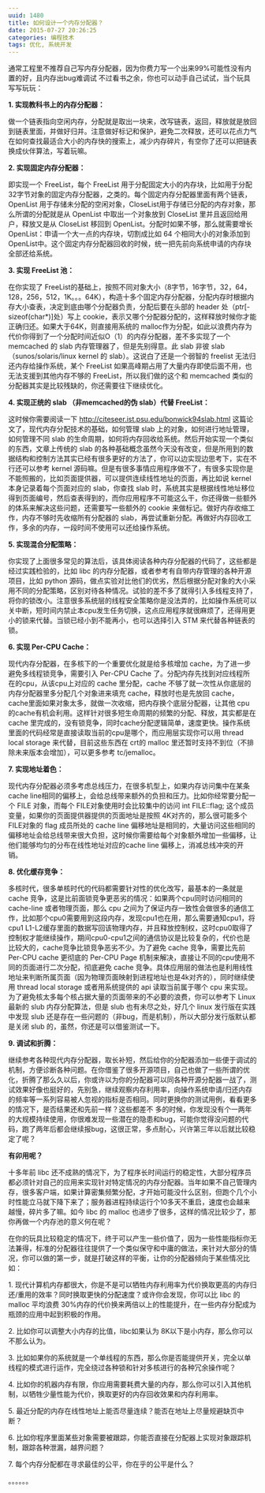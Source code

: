 ```yaml
---
uuid: 1480
title: 如何设计一个内存分配器？
date: 2015-07-27 20:26:25
categories: 编程技术
tags: 优化, 系统开发
---
```

通常工程里不推荐自己写内存分配器，因为你费力写一个出来99%可能性没有内置的好，且内存出bug难调试
不过看书之余，你也可以动手自己试试，当个玩具写写玩玩：

**1\. 实现教科书上的内存分配器：**

做一个链表指向空闲内存，分配就是取出一块来，改写链表，返回，释放就是放回到链表里面，并做好归并。注意做好标记和保护，避免二次释放，还可以花点力气在如何查找最适合大小的内存快的搜索上，减少内存碎片，有空你了还可以把链表换成伙伴算法，写着玩嘛。

**2\. 实现固定内存分配器：**

即实现一个 FreeList，每个 FreeList 用于分配固定大小的内存块，比如用于分配 32字节对象的固定内存分配器，之类的。每个固定内存分配器里面有两个链表，OpenList 用于存储未分配的空闲对象，CloseList用于存储已分配的内存对象，那么所谓的分配就是从 OpenList 中取出一个对象放到 CloseList 里并且返回给用户，释放又是从 CloseList 移回到
OpenList。分配时如果不够，那么就需要增长 OpenList：申请一个大一点的内存块，切割成比如 64 个相同大小的对象添加到 OpenList中。这个固定内存分配器回收的时候，统一把先前向系统申请的内存块全部还给系统。

**3\. 实现 FreeList 池：**

在你实现了 FreeList的基础上，按照不同对象大小（8字节，16字节，32，64，128，256，512，1K。。。64K），构造十多个固定内存分配器，分配内存时根据内存大小查表，决定到底由哪个分配器负责，分配后要在头部的 header 处（ptr[-sizeof(char*)]处）写上 cookie，表示又哪个分配器分配的，这样释放时候你才能正确归还。如果大于64K，则直接用系统的
malloc作为分配，如此以浪费内存为代价你得到了一个分配时间近似O（1）的内存分配器，差不多实现了一个 memcached 的 slab 内存管理器了，但是先别得意。此 slab 非彼 slab（sunos/solaris/linux kernel 的 slab）。这说白了还是一个弱智的 freelist 无法归还内存给操作系统，某个 FreeList
如果高峰期占用了大量内存即使后面不用，也无法支援到其他内存不够的 FreeList，所以我们做的这个和 memcached 类似的分配器其实是比较残缺的，你还需要往下继续优化。

**4\. 实现正统的 slab （非memcached的伪 slab）代替 FreeList：**

这时候你需要阅读一下 <http://citeseer.ist.psu.edu/bonwick94slab.html> 这篇论文了，现代内存分配技术的基础，如何管理 slab 上的对象，如何进行地址管理，如何管理不同 slab 的生命周期，如何将内存回收给系统。然后开始实现一个类似的东西，文章上传统的 slab
的各种基础概念虽然今天没有改变，但是所用到的数据结构和控制方法其实已经有很多更好的方法了，你可以边实现边思考下，实在不行还可以参考 kernel 源码嘛。但是有很多事情应用程序做不了，有很多实现你是不能照搬的，比如页面提供器，可以提供连续线性地址的页面，再比如说 kernel 本身记录着每个页面对应的 slab，你查找 slab
时，系统其实是根据线性地址移位得到页面编号，然后查表得到的，而你应用程序不可能这么干，你还得做一些额外的体系来解决这些问题，还需要写一些额外的 cookie 来做标记。做好内存收缩工作，内存不够时先收缩所有分配器的 slab，再尝试重新分配。再做好内存回收工作，多余的内存，一段时间不使用可以还给操作系统。

**5\. 实现混合分配策略：**

你实现了上面很多常见的算法后，该具体阅读各种内存分配器的代码了，这些都是经过实践检验的，比如 libc 的内存分配器，或者参考有自带内存管理的各种开源项目，比如 python
源码，做点实验对比他们的优劣，然后根据分配对象的大小采用不同的分配策略，区别对待各种情况。试验的差不多了就得引入多线程支持了，将你的锁改小。注意很多系统层的线程安全策略你是没法弄的，比如操作系统可以关中断，短时间内禁止本cpu发生任务切换，这点应用程序就很麻烦了，还得用更小的锁来代替。当锁已经小到不能再小，也可以选择引入 STM 来代替各种链表的锁。

**6\. 实现 Per-CPU Cache：**

现代内存分配器，在多核下的一个重要优化就是给多核增加 cache，为了进一步避免多线程锁竞争，需要引入 Per-CPU Cache 了。分配内存先找到对应线程所在的cpu，从该cpu上对应的 cache 里分配，cache 不够了就一次性从你底层的内存分配器里多分配几个对象进来填充 cache，释放时也是先放回 cache，cache里面如果对象太多，就做一次收缩，把内存换个底层分配器，让其他
cpu 的cache有机会利用。这样针对很多短生命周期的频繁的分配、释放，其实都是在 cache 里完成的，没有锁竞争，同时cache分配逻辑简单，速度更快。操作系统里面的代码经常是直接读取当前的cpu是哪个，而应用层实现你可以用 thread local storage 来代替，目前这些东西在 crt的 malloc 里还暂时支持不到位（不排除未来版本会增加），可以更多参考
tc/jemalloc。

**7\. 实现地址着色：**

现代内存分配器必须多考虑总线压力，在很多机型上，如果内存访问集中在某条 cache line相同的偏移上，会给总线带来额外的负担和压力。比如你经常要分配一个 FILE 对象，而每个 FILE对象使用时会比较集中的访问 int FILE::flag; 这个成员变量，如果你的页面提供器提供的页面地址是按照 4K对齐的，那么很可能多个 FILE对象的 flag 成员所处的 cache line
偏移地址是相同的，大量访问这些相同的偏移地址会给总线带来很大负担，这时候你需要给每个对象额外增加一些偏移，让他们能够均匀的分布在线性地址对应的cache line 偏移上，消减总线冲突的开销。

**8\. 优化缓存竞争：**

多核时代，很多单核时代的代码都需要针对性的优化改写，最基本的一条就是 cache 竞争，这是比前面锁竞争更恶劣的情况：如果两个cpu同时访问相同的 cache-line 或者物理页面，那么 cpu 之间为了保证内存一致性会做很多的通信工作，比如那个cpu0需要用到这段内存，发现cpu1也在用，那么需要通知cpu1，将cpu1
L1-L2缓存里面的数据写回该物理内存，并且释放控制权，这时cpu0取得了控制权才能继续操作，期间cpu0-cpu1之间的通信协议是比较复杂的，代价也是比较大的，cache竞争比锁竞争恶劣不少。为了避免 cache 竞争，需要比先前Per-CPU cache 更彻底的 Per-CPU Page 机制来解决，直接让不同的cpu使用不同的页面进行二次分配，彻底避免 cache
竞争。具体应用层的做法也是利用线性地址来判断所属页面（因为物理页面映射到进程地址也是4k对齐的），同时继续使用 thread local storage 或者用系统提供的 api 读取当前属于哪个 cpu 来实现。为了避免核太多每个核占据大量的页面带来的不必要的浪费，你可以参考下 Linux 最新的 slub 内存分配算法，但是 slub 也有未尽之处，好几个 linux 发行版在实践中发现
slub 还是存在一些问题的（非bug，而是机制），所以大部分发行版默认都是关闭 slub 的，虽然，你还是可以借鉴测试一下。

**9\. 调试和折腾：**

继续参考各种现代内存分配器，取长补短，然后给你的分配器添加一些便于调试的机制，方便诊断各种问题。在你借鉴了很多开源项目，自己也做了一些所谓的优化，折腾了那么久以后，你或许以为你的分配器可以同各种开源分配器一战了，测试效果好像也挺好的，先别急，继续观察内存利用率，向操作系统申请/归还内存的频率等一系列容易被人忽视的指标是否相同。同时更换你的测试用例，看看更多的情况下，是否结果还和先前一样？这些都差不
多的时候，你发现没有个一两年的大规模持续使用，你很难发现一些潜在的隐患和bug，可能你觉得没问题的代码，跑了两年后都会继续报bug，这很正常，多点耐心，兴许第三年以后就比较稳定了呢？

**有卯用呢？**

十多年前 libc 还不成熟的情况下，为了程序长时间运行的稳定性，大部分程序员都必须针对自己的应用来实现针对特定情况的内存分配器。当年如果不自己管理内存，很多客户端，如果计算密集频繁分配，才开始可能没什么区别，但跑个几个小时性能立马就下降下来了；服务器进程持续运行个10多天不重启，速度也会越来越慢，碎片多了嘛。如今 libc 的 malloc
也进步了很多，这样的情况比较少了，那你再做一个内存池的意义何在呢？

在你的玩具比较稳定的情况下，终于可以产生一些价值了，因为一些性能指标你无法兼得，标准的分配器往往提供了一个类似保守和中庸的做法，来针对大部分的情况，你可以做的第一步，就是打破这样的平衡，让你的分配器倾向于某些情况比如：

1\. 现代计算机内存都很大，你是不是可以牺牲内存利用率为代价换取更高的内存归还/重用的效率？同时换取更快的分配速度？或许你会发现，你可以比 libc 的 malloc 平均浪费 30%内存的代价换来两倍以上的性能提升，在一些内存分配成为瓶颈的应用中起到积极的作用。

2\. 比如你可以调整大小内存的比值，libc如果认为 8K以下是小内存，那么你可以不那么认为。

3\. 比如如果你的系统就是一个单线程的东西，那么你是否能提供开关，完全以单线程的模式进行运作，完全绕过各种锁和针对多核进行的各种冗余操作呢？

4\. 比如你的机器内存有限，你应用需要耗费大量的内存，那么你可以引入其他机制，以牺牲少量性能为代价，换取更好的内存回收效果和内存利用率。

5\. 最近分配的内存在线性地址上能否尽量连续？能否在地址上尽量规避缺页中断？

6\. 比如你程序里面某些对象需要被跟踪，你能否直接在分配器上实现对象跟踪机制，跟踪各种泄漏，越界问题？

7\. 每个内存分配都在寻求最佳的公平，你在乎的公平是什么？

。。。。。。

